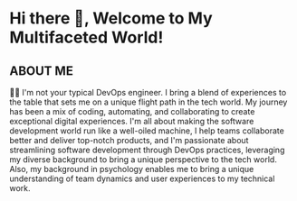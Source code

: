# Hi there 👋, Welcome to My Multifaceted World!
## ABOUT ME
👩‍💻 I'm not your typical DevOps engineer. I bring a blend of experiences to the table that sets me on a unique flight path in the tech world. My journey has been a mix of coding, automating, and collaborating to create exceptional digital experiences. I'm all about making the software development world run like a well-oiled machine, I help teams collaborate better and deliver top-notch products, and I'm passionate about streamlining software development through DevOps practices, leveraging my diverse background to bring a unique perspective to the tech world. Also, my background in psychology enables me to bring a unique understanding of team dynamics and user experiences to my technical work.
<!--
**PrincessUjay/PrincessUjay** is a ✨ _special_ ✨ repository because its `README.md` (this file) appears on your GitHub profile.



🔧 Tech Stack
Languages: Python, JavaScript, Bash, YAML
DevOps Tools: Docker, Kubernetes, Jenkins, Ansible, Terraform
Cloud Platforms: AWS, Azure, Google Cloud Platform (GCP)
Monitoring & Logging: Prometheus, Grafana, ELK Stack
CI/CD: GitHub Actions, GitLab CI, CircleCI
📂 Featured Projects
Project 1: Automated Deployment Pipeline

Automated CI/CD pipeline using Jenkins and Docker to streamline application deployment.
Project 2: Kubernetes Cluster Management

Designed and managed Kubernetes clusters on AWS, implementing best practices for security and scalability.
Project 3: Infrastructure as Code with Terraform

Developed infrastructure automation scripts using Terraform, enabling consistent and repeatable deployments.
📝 Blog Posts
Improving Team Collaboration with DevOps Practices
The Intersection of Psychology and DevOps
Getting Started with Kubernetes

📫 Get in Touch
Feel free to connect with me on LinkedIn or drop me an email if you want to collaborate on exciting projects or just want to say hi!

Thank you for visiting my GitHub profile! Let's make the software development world better, together. 🚀



Here are some ideas to get you started:

- 🔭 I’m currently working on personal projects
- 🌱 I’m currently mastering various DevOps tools
- 👯 I’m looking to collaborate on ...
- 🤔 I’m looking for help with ...
- 💬 Ask me about ...
- 📫 How to reach me: ...
- 😄 Pronouns: ...
- ⚡ Fun fact: ...
-->
